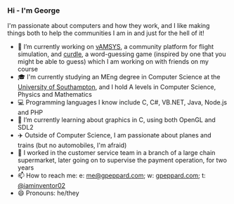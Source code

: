 ### Hi - I'm George

I'm passionate about computers and how they work, and I like making things both to help the communities I am in and just for the hell of it!

- 🔭 I’m currently working on [vAMSYS](https://vamsys.co.uk), a community platform for flight simulation, and [curdle](https://github.com/inventor02/curdle), a word-guessing game (inspired by one that you might be able to guess) which I am working on with friends on my course
- 🎓 I'm currently studying an MEng degree in Computer Science at the [University of Southampton](https://ecs.soton.ac.uk), and I hold A levels in Computer Science, Physics and Mathematics
- 💻 Programming languages I know include C, C#, VB.NET, Java, Node.js and PHP
- 🌱 I’m currently learning about graphics in C, using both OpenGL and SDL2
- ✈️ Outside of Computer Science, I am passionate about planes and trains (but no automobiles, I'm afraid)
- 🛒 I worked in the customer service team in a branch of a large chain supermarket, later going on to supervise the payment operation, for two years
- 📫 How to reach me: e: [me@gpeppard.com](me@gpeppard.com); w: [gpeppard.com](https://gpeppard.com); t: [@iaminventor02](https://twitter.com/iaminventor02)
- 😄 Pronouns: he/they
